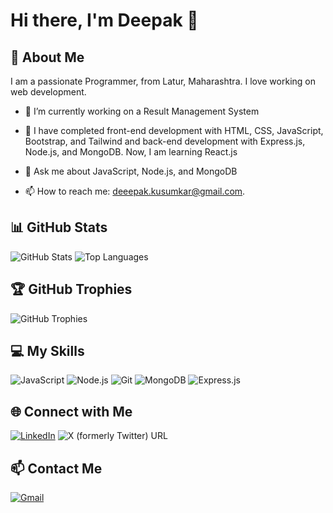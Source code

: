 # Hi there, I'm Deepak 👋

## 🚀 About Me
I am a passionate Programmer, from Latur, Maharashtra. I love working on web development.

- 🔭 I’m currently working on a Result Management System
- 🌱 I have completed front-end development with HTML, CSS, JavaScript, Bootstrap, and Tailwind and back-end development with Express.js, Node.js, and MongoDB. Now, I am learning React.js

- 💬 Ask me about JavaScript, Node.js, and MongoDB
- 📫 How to reach me: deeepak.kusumkar@gmail.com.

## 📊 GitHub Stats
![GitHub Stats](https://github-readme-stats.vercel.app/api?username=Kusumkar-Deeepak&show_icons=true&theme=radical)
![Top Languages](https://github-readme-stats.vercel.app/api/top-langs/?username=Kusumkar-Deeepak&layout=compact&theme=radical)

## 🏆 GitHub Trophies
![GitHub Trophies](https://github-profile-trophy.vercel.app/?username=Kusumkar-Deeepak&theme=radical)


## 💻 My Skills
![JavaScript](https://img.shields.io/badge/-JavaScript-333333?style=flat&logo=javascript)
![Node.js](https://img.shields.io/badge/-Node.js-333333?style=flat&logo=node.js)
![Git](https://img.shields.io/badge/-Git-333333?style=flat&logo=git)
![MongoDB](https://img.shields.io/badge/-Mongodb-333333?style=flat&logo=mongodb)
![Express.js](https://img.shields.io/badge/-Express-333333?style=flat&logo=express)

## 🌐 Connect with Me
[![LinkedIn](https://img.shields.io/badge/-LinkedIn-0077B5?style=flat&logo=linkedin)](https://www.linkedin.com/in/deepak-kusumkar/)
![X (formerly Twitter) URL](https://img.shields.io/twitter/url?url=https%3A%2F%2Ftwitter.com%2Fdeepak_kusumkar)

## 📫 Contact Me
[![Gmail](https://img.shields.io/badge/-Gmail-D14836?style=flat&logo=gmail&logoColor=white)](mailto:deeepak.kusumkar@gmail.com)
